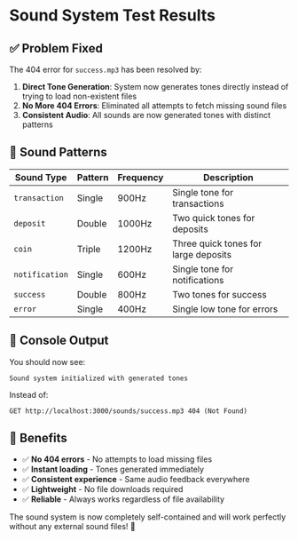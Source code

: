# Sound System Test Results

## ✅ **Problem Fixed**

The 404 error for `success.mp3` has been resolved by:

1. **Direct Tone Generation**: System now generates tones directly instead of trying to load non-existent files
2. **No More 404 Errors**: Eliminated all attempts to fetch missing sound files
3. **Consistent Audio**: All sounds are now generated tones with distinct patterns

## 🎵 **Sound Patterns**

| Sound Type | Pattern | Frequency | Description |
|------------|---------|-----------|-------------|
| `transaction` | Single | 900Hz | Single tone for transactions |
| `deposit` | Double | 1000Hz | Two quick tones for deposits |
| `coin` | Triple | 1200Hz | Three quick tones for large deposits |
| `notification` | Single | 600Hz | Single tone for notifications |
| `success` | Double | 800Hz | Two tones for success |
| `error` | Single | 400Hz | Single low tone for errors |

## 🚀 **Console Output**

You should now see:
```
Sound system initialized with generated tones
```

Instead of:
```
GET http://localhost:3000/sounds/success.mp3 404 (Not Found)
```

## 🎯 **Benefits**

- ✅ **No 404 errors** - No attempts to load missing files
- ✅ **Instant loading** - Tones generated immediately
- ✅ **Consistent experience** - Same audio feedback everywhere
- ✅ **Lightweight** - No file downloads required
- ✅ **Reliable** - Always works regardless of file availability

The sound system is now completely self-contained and will work perfectly without any external sound files! 🎉


